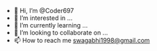 - 👋 Hi, I’m @Coder697
- 👀 I’m interested in ...
- 🌱 I’m currently learning ...
- 💞️ I’m looking to collaborate on ...
- 📫 How to reach me swagabhi1998@gmail.com

<!---
Coder697/Coder697 is a ✨ special ✨ repository because its `README.md` (this file) appears on your GitHub profile.
You can click the Preview link to take a look at your changes.
--->
